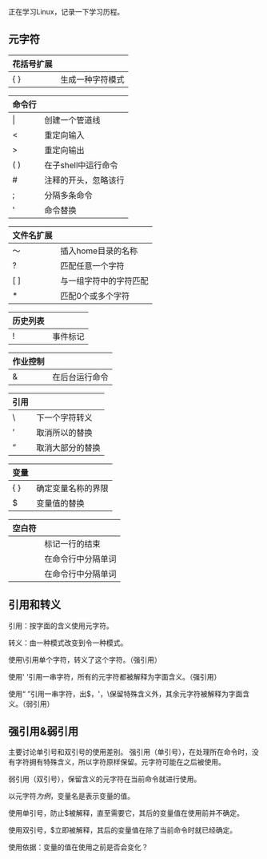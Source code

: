 正在学习Linux，记录一下学习历程。

## 元字符
| 花括号扩展 | |
| - | - |
| { } | 生成一种字符模式 |

| 命令行 | |
| - | - |
| \| | 创建一个管道线 |
| \< | 重定向输入 |
| \> | 重定向输出 |
| ( ) |	在子shell中运行命令 |
| #	| 注释的开头，忽略该行 |
| ; | 分隔多条命令 |
| ' | 命令替换 |

| 文件名扩展 | |
| - | - |
| ～ | 插入home目录的名称 |
| ? | 匹配任意一个字符 |
| [ ] | 与一组字符中的字符匹配 |
| * | 匹配0个或多个字符 |

| 历史列表 | |
| - | - |
| ! | 事件标记 |

| 作业控制 | |
| - | - |
| & | 在后台运行命令 |

| 引用 | |
| - | - |
| \ | 下一个字符转义 |
| ’ | 取消所以的替换 |
| “ | 取消大部分的替换 |

| 变量 | |
| - | - |
| { } | 确定变量名称的界限 |
| $ | 变量值的替换 |

| 空白符 | |
| - | - |
| <return> | 标记一行的结束 |
| <tab> | 在命令行中分隔单词 |
| <space> |	在命令行中分隔单词 |

## 引用和转义
引用：按字面的含义使用元字符。

转义：由一种模式改变到令一种模式。

使用\引用单个字符，转义了这个字符。（强引用）

使用' '引用一串字符，所有的元字符都被解释为字面含义。（强引用）

使用“ ”引用一串字符，出$，'，\保留特殊含义外，其余元字符被解释为字面含义。（弱引用）


## 强引用&弱引用
主要讨论单引号和双引号的使用差别。
强引用（单引号），在处理所在命令时，没有字符拥有特殊含义，所以字符原样保留。元字符可能在之后被使用。

弱引用（双引号），保留含义的元字符在当前命令就进行使用。

以元字符$为例，$变量名是表示变量的值。

使用单引号，防止$被解释，直至需要它，其后的变量值在使用前并不确定。

使用双引号，$立即被解释，其后的变量值在除了当前命令时就已经确定。

使用依据：变量的值在使用之前是否会变化？